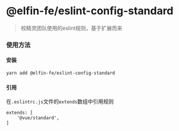 # @elfin-fe/eslint-config-standard

> 校精灵团队使用的eslint规则，基于扩展而来

### 使用方法
#### 安装
```bash 
yarn add @elfin-fe/eslint-config-standard
```
#### 引用
在`.eslintrc.js`文件的`extends`数组中引用规则
```
extends: [
	'@vue/standard',
]
```